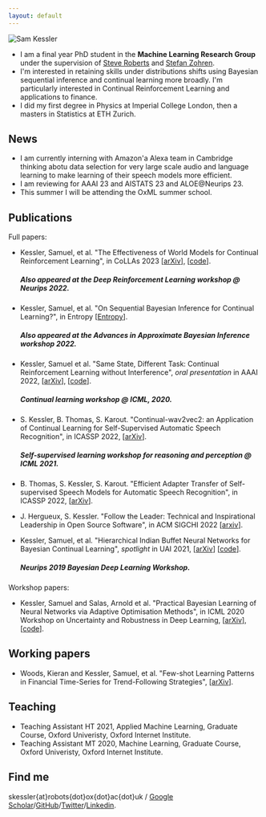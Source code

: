 ```yaml
---
layout: default
---
```


![Sam Kessler](https://raw.github.com/skezle/skezle.github.io/master/_assets/me.png "me")


* I am a final year PhD student in the **Machine Learning Research Group** under
 the supervision of [Steve Roberts](https://www.robots.ox.ac.uk/~sjrob/) and 
 [Stefan Zohren](http://www.oxford-man.ox.ac.uk/node/2430). 
* I'm interested in retaining skills under distributions shifts using Bayesian sequential inference and continual learning more broadly. I'm particularly interested in Continual Reinforcement Learning and
applications to finance.
* I did my first degree in Physics at Imperial College London, then a masters in 
Statistics at ETH Zurich.

## News

* I am currently interning with Amazon'a Alexa team in Cambridge thinking abotu data selection for very large scale audio and language learning to make learning of their speech models more efficient.
* I am reviewing for AAAI 23 and AISTATS 23 and ALOE@Neurips 23.
* This summer I will be attending the OxML summer school.

## Publications
Full papers:
* Kessler, Samuel, et al. "The Effectiveness of World Models for Continual Reinforcement Learning", in CoLLAs 2023 \[[arXiv](https://arxiv.org/abs/2211.15944)\], \[[code](https://github.com/skezle/continual-dreamer)\].
    <h5>Also appeared at the Deep Reinforcement Learning workshop @ Neurips 2022.</h5>  
<h5></h5>

* Kessler, Samuel, et al. "On Sequential Bayesian Inference for Continual Learning?", in Entropy \[[Entropy](https://www.mdpi.com/1099-4300/25/6/884)\].  
  <h5>Also appeared at the Advances in Approximate Bayesian Inference workshop 2022.</h5>
<h5></h5>

* Kessler, Samuel et al. "Same State, Different Task: Continual Reinforcement Learning without Interference", *oral presentation* in AAAI 2022, \[[arXiv](https://arxiv.org/abs/2106.02940)\], \[[code](https://github.com/skezle/owl)\].
  <h5>Continual learning workshop @ ICML, 2020.</h5>
<h5></h5>

* S. Kessler, B. Thomas, S. Karout. "Continual-wav2vec2: an Application of Continual Learning for Self-Supervised Automatic Speech Recognition", in ICASSP 2022, \[[arXiv](https://arxiv.org/abs/2107.13530)\].
    <h5>Self-supervised learning workshop for reasoning and perception @ ICML 2021.</h5>
<h5></h5>

* B. Thomas, S. Kessler, S. Karout. "Efficient Adapter Transfer of Self-supervised Speech Models for Automatic Speech Recognition", in ICASSP 2022, \[[arXiv](http://arxiv.org/abs/2202.03218)\].

* J. Hergueux, S. Kessler. "Follow the Leader: Technical and Inspirational Leadership in Open Source Software", in ACM SIGCHI 2022 \[[arxiv](https://arxiv.org/abs/2203.10871)\].
* Kessler, Samuel, et al. "Hierarchical Indian Buffet Neural Networks for Bayesian Continual Learning", *spotlight* in UAI 2021, \[[arXiv](https://arxiv.org/abs/1912.02290)\] \[[code](https://github.com/skezle/IBP_BNN)\].
    <h5>Neurips 2019 Bayesian Deep Learning Workshop.</h5>
<h5></h5>

Workshop papers:
* Kessler, Samuel and Salas, Arnold et al. "Practical Bayesian Learning of Neural Networks via Adaptive Optimisation Methods", in ICML 2020 Workshop on Uncertainty and Robustness in Deep Learning, \[[arXiv](https://arxiv.org/abs/1811.03679)\], \[[code](https://github.com/skezle/BADAM)\].

## Working papers
* Woods, Kieran and Kessler, Samuel, et al. "Few-shot Learning Patterns in Financial Time-Series for Trend-Following Strategies", \[[arXiv](http://arxiv.org/abs/2310.10500)\].

## Teaching
*  Teaching Assistant HT 2021, Applied Machine Learning, Graduate Course, Oxford Univeristy, Oxford Internet Institute.
*  Teaching Assistant MT 2020, Machine Learning, Graduate Course, Oxford Univeristy, Oxford Internet Institute. 

## Find me
skessler{at}robots{dot}ox{dot}ac{dot}uk / [Google Scholar](https://scholar.google.co.uk/citations?hl=en&user=JmjQPXoAAAAJ)/[GitHub](http://github.com/skezle)/[Twitter](http://twitter.com/SamKezz)/[Linkedin](https://uk.linkedin.com/pub/samuel-kessler/39/aa2/79).